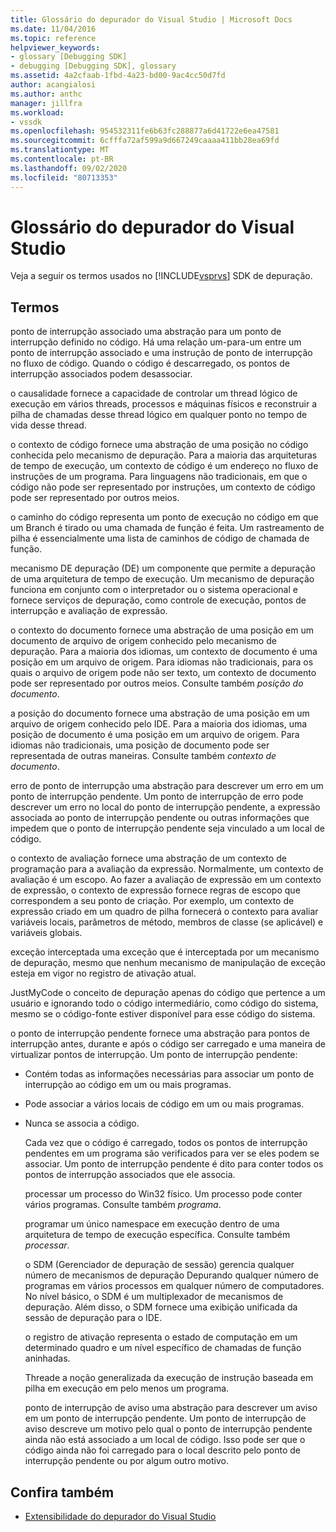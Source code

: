 ```yaml
---
title: Glossário do depurador do Visual Studio | Microsoft Docs
ms.date: 11/04/2016
ms.topic: reference
helpviewer_keywords:
- glossary [Debugging SDK]
- debugging [Debugging SDK], glossary
ms.assetid: 4a2cfaab-1fbd-4a23-bd00-9ac4cc50d7fd
author: acangialosi
ms.author: anthc
manager: jillfra
ms.workload:
- vssdk
ms.openlocfilehash: 954532311fe6b63fc288877a6d41722e6ea47581
ms.sourcegitcommit: 6cfffa72af599a9d667249caaaa411bb28ea69fd
ms.translationtype: MT
ms.contentlocale: pt-BR
ms.lasthandoff: 09/02/2020
ms.locfileid: "80713353"
---
```

# <a name="visual-studio-debugger-glossary"></a>Glossário do depurador do Visual Studio
Veja a seguir os termos usados no [!INCLUDE[vsprvs](../../../code-quality/includes/vsprvs_md.md)] SDK de depuração.

## <a name="terms"></a>Termos
 ponto de interrupção associado uma abstração para um ponto de interrupção definido no código. Há uma relação um-para-um entre um ponto de interrupção associado e uma instrução de ponto de interrupção no fluxo de código. Quando o código é descarregado, os pontos de interrupção associados podem desassociar.

 o causalidade fornece a capacidade de controlar um thread lógico de execução em vários threads, processos e máquinas físicos e reconstruir a pilha de chamadas desse thread lógico em qualquer ponto no tempo de vida desse thread.

 o contexto de código fornece uma abstração de uma posição no código conhecida pelo mecanismo de depuração. Para a maioria das arquiteturas de tempo de execução, um contexto de código é um endereço no fluxo de instruções de um programa. Para linguagens não tradicionais, em que o código não pode ser representado por instruções, um contexto de código pode ser representado por outros meios.

 o caminho do código representa um ponto de execução no código em que um Branch é tirado ou uma chamada de função é feita. Um rastreamento de pilha é essencialmente uma lista de caminhos de código de chamada de função.

 mecanismo DE depuração (DE) um componente que permite a depuração de uma arquitetura de tempo de execução. Um mecanismo de depuração funciona em conjunto com o interpretador ou o sistema operacional e fornece serviços de depuração, como controle de execução, pontos de interrupção e avaliação de expressão.

 o contexto do documento fornece uma abstração de uma posição em um documento de arquivo de origem conhecido pelo mecanismo de depuração. Para a maioria dos idiomas, um contexto de documento é uma posição em um arquivo de origem. Para idiomas não tradicionais, para os quais o arquivo de origem pode não ser texto, um contexto de documento pode ser representado por outros meios. Consulte também *posição do documento*.

 a posição do documento fornece uma abstração de uma posição em um arquivo de origem conhecido pelo IDE. Para a maioria dos idiomas, uma posição de documento é uma posição em um arquivo de origem. Para idiomas não tradicionais, uma posição de documento pode ser representada de outras maneiras. Consulte também *contexto de documento*.

 erro de ponto de interrupção uma abstração para descrever um erro em um ponto de interrupção pendente. Um ponto de interrupção de erro pode descrever um erro no local do ponto de interrupção pendente, a expressão associada ao ponto de interrupção pendente ou outras informações que impedem que o ponto de interrupção pendente seja vinculado a um local de código.

 o contexto de avaliação fornece uma abstração de um contexto de programação para a avaliação da expressão. Normalmente, um contexto de avaliação é um escopo. Ao fazer a avaliação de expressão em um contexto de expressão, o contexto de expressão fornece regras de escopo que correspondem a seu ponto de criação. Por exemplo, um contexto de expressão criado em um quadro de pilha fornecerá o contexto para avaliar variáveis locais, parâmetros de método, membros de classe (se aplicável) e variáveis globais.

 exceção interceptada uma exceção que é interceptada por um mecanismo de depuração, mesmo que nenhum mecanismo de manipulação de exceção esteja em vigor no registro de ativação atual.

 JustMyCode o conceito de depuração apenas do código que pertence a um usuário e ignorando todo o código intermediário, como código do sistema, mesmo se o código-fonte estiver disponível para esse código do sistema.

 o ponto de interrupção pendente fornece uma abstração para pontos de interrupção antes, durante e após o código ser carregado e uma maneira de virtualizar pontos de interrupção. Um ponto de interrupção pendente:

- Contém todas as informações necessárias para associar um ponto de interrupção ao código em um ou mais programas.

- Pode associar a vários locais de código em um ou mais programas.

- Nunca se associa a código.

  Cada vez que o código é carregado, todos os pontos de interrupção pendentes em um programa são verificados para ver se eles podem se associar. Um ponto de interrupção pendente é dito para conter todos os pontos de interrupção associados que ele associa.

  processar um processo do Win32 físico. Um processo pode conter vários programas. Consulte também *programa*.

  programar um único namespace em execução dentro de uma arquitetura de tempo de execução específica. Consulte também *processar*.

  o SDM (Gerenciador de depuração de sessão) gerencia qualquer número de mecanismos de depuração Depurando qualquer número de programas em vários processos em qualquer número de computadores. No nível básico, o SDM é um multiplexador de mecanismos de depuração. Além disso, o SDM fornece uma exibição unificada da sessão de depuração para o IDE.

  o registro de ativação representa o estado de computação em um determinado quadro e um nível específico de chamadas de função aninhadas.

  Threade a noção generalizada da execução de instrução baseada em pilha em execução em pelo menos um programa.

  ponto de interrupção de aviso uma abstração para descrever um aviso em um ponto de interrupção pendente. Um ponto de interrupção de aviso descreve um motivo pelo qual o ponto de interrupção pendente ainda não está associado a um local de código. Isso pode ser que o código ainda não foi carregado para o local descrito pelo ponto de interrupção pendente ou por algum outro motivo.

## <a name="see-also"></a>Confira também
- [Extensibilidade do depurador do Visual Studio](../../../extensibility/debugger/visual-studio-debugger-extensibility.md)
